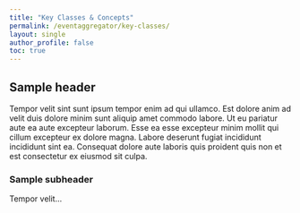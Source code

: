 ```yaml
---
title: "Key Classes & Concepts"
permalink: /eventaggregator/key-classes/
layout: single
author_profile: false
toc: true
---
```


## Sample header

Tempor velit sint sunt ipsum tempor enim ad qui ullamco. Est dolore anim ad velit duis dolore minim sunt aliquip amet commodo labore. 
Ut eu pariatur aute ea aute excepteur laborum. Esse ea esse excepteur minim mollit qui cillum excepteur ex dolore magna. 
Labore deserunt fugiat incididunt incididunt sint ea. Consequat dolore aute laboris quis proident quis non et est consectetur ex eiusmod sit culpa.

### Sample subheader

Tempor velit...